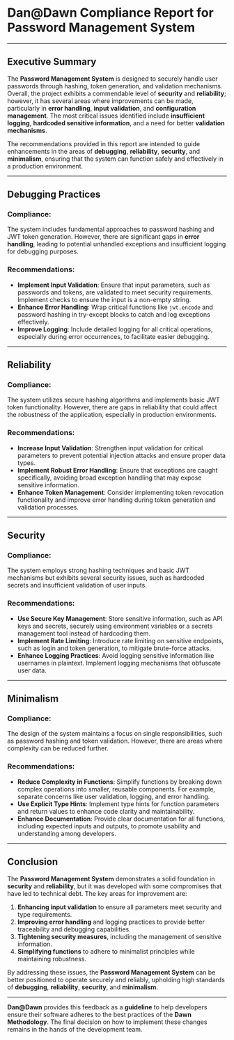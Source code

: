 # **Dan@Dawn Compliance Report for Password Management System**

---

## **Executive Summary**

The **Password Management System** is designed to securely handle user passwords through hashing, token generation, and validation mechanisms. Overall, the project exhibits a commendable level of **security** and **reliability**; however, it has several areas where improvements can be made, particularly in **error handling**, **input validation**, and **configuration management**. The most critical issues identified include **insufficient logging**, **hardcoded sensitive information**, and a need for better **validation mechanisms**.

The recommendations provided in this report are intended to guide enhancements in the areas of **debugging**, **reliability**, **security**, and **minimalism**, ensuring that the system can function safely and effectively in a production environment.

---

## **Debugging Practices**

### **Compliance**:

The system includes fundamental approaches to password hashing and JWT token generation. However, there are significant gaps in **error handling**, leading to potential unhandled exceptions and insufficient logging for debugging purposes.

### **Recommendations**:

- **Implement Input Validation**: Ensure that input parameters, such as passwords and tokens, are validated to meet security requirements. Implement checks to ensure the input is a non-empty string.
- **Enhance Error Handling**: Wrap critical functions like `jwt.encode` and password hashing in try-except blocks to catch and log exceptions effectively.
- **Improve Logging**: Include detailed logging for all critical operations, especially during error occurrences, to facilitate easier debugging.

---

## **Reliability**

### **Compliance**:

The system utilizes secure hashing algorithms and implements basic JWT token functionality. However, there are gaps in reliability that could affect the robustness of the application, especially in production environments.

### **Recommendations**:

- **Increase Input Validation**: Strengthen input validation for critical parameters to prevent potential injection attacks and ensure proper data types.
- **Implement Robust Error Handling**: Ensure that exceptions are caught specifically, avoiding broad exception handling that may expose sensitive information.
- **Enhance Token Management**: Consider implementing token revocation functionality and improve error handling during token generation and validation processes.

---

## **Security**

### **Compliance**:

The system employs strong hashing techniques and basic JWT mechanisms but exhibits several security issues, such as hardcoded secrets and insufficient validation of user inputs.

### **Recommendations**:

- **Use Secure Key Management**: Store sensitive information, such as API keys and secrets, securely using environment variables or a secrets management tool instead of hardcoding them.
- **Implement Rate Limiting**: Introduce rate limiting on sensitive endpoints, such as login and token generation, to mitigate brute-force attacks.
- **Enhance Logging Practices**: Avoid logging sensitive information like usernames in plaintext. Implement logging mechanisms that obfuscate user data.

---

## **Minimalism**

### **Compliance**:

The design of the system maintains a focus on single responsibilities, such as password hashing and token validation. However, there are areas where complexity can be reduced further.

### **Recommendations**:

- **Reduce Complexity in Functions**: Simplify functions by breaking down complex operations into smaller, reusable components. For example, separate concerns like user validation, logging, and error handling.
- **Use Explicit Type Hints**: Implement type hints for function parameters and return values to enhance code clarity and maintainability.
- **Enhance Documentation**: Provide clear documentation for all functions, including expected inputs and outputs, to promote usability and understanding among developers.

---

## **Conclusion**

The **Password Management System** demonstrates a solid foundation in **security** and **reliability**, but it was developed with some compromises that have led to technical debt. The key areas for improvement are:

1. **Enhancing input validation** to ensure all parameters meet security and type requirements.
2. **Improving error handling** and logging practices to provide better traceability and debugging capabilities.
3. **Tightening security measures**, including the management of sensitive information.
4. **Simplifying functions** to adhere to minimalist principles while maintaining robustness.

By addressing these issues, the **Password Management System** can be better positioned to operate securely and reliably, upholding high standards of **debugging**, **reliability**, **security**, and **minimalism**.

---

**Dan@Dawn** provides this feedback as a **guideline** to help developers ensure their software adheres to the best practices of the **Dawn Methodology**. The final decision on how to implement these changes remains in the hands of the development team.